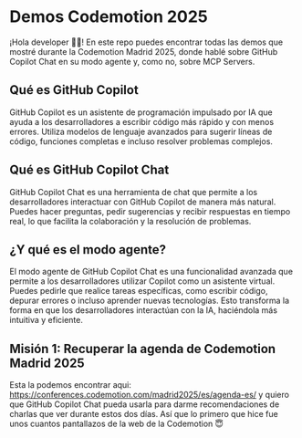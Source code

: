 # Demos Codemotion 2025

¡Hola developer 👋🏻! En este repo puedes encontrar todas las demos que mostré durante la Codemotion Madrid 2025, donde hablé sobre GitHub Copilot Chat en su modo agente y, como no, sobre MCP Servers.

## Qué es GitHub Copilot

GitHub Copilot es un asistente de programación impulsado por IA que ayuda a los desarrolladores a escribir código más rápido y con menos errores. Utiliza modelos de lenguaje avanzados para sugerir líneas de código, funciones completas e incluso resolver problemas complejos.

## Qué es GitHub Copilot Chat

GitHub Copilot Chat es una herramienta de chat que permite a los desarrolladores interactuar con GitHub Copilot de manera más natural. Puedes hacer preguntas, pedir sugerencias y recibir respuestas en tiempo real, lo que facilita la colaboración y la resolución de problemas.

## ¿Y qué es el modo agente?

El modo agente de GitHub Copilot Chat es una funcionalidad avanzada que permite a los desarrolladores utilizar Copilot como un asistente virtual. Puedes pedirle que realice tareas específicas, como escribir código, depurar errores o incluso aprender nuevas tecnologías. Esto transforma la forma en que los desarrolladores interactúan con la IA, haciéndola más intuitiva y eficiente.

## Misión 1: Recuperar la agenda de Codemotion Madrid 2025

Esta la podemos encontrar aqui: https://conferences.codemotion.com/madrid2025/es/agenda-es/ y quiero que GitHub Copilot Chat pueda usarla para darme recomendaciones de charlas que ver durante estos dos días. Así que lo primero que hice fue unos cuantos pantallazos de la web de la Codemotion 😇

